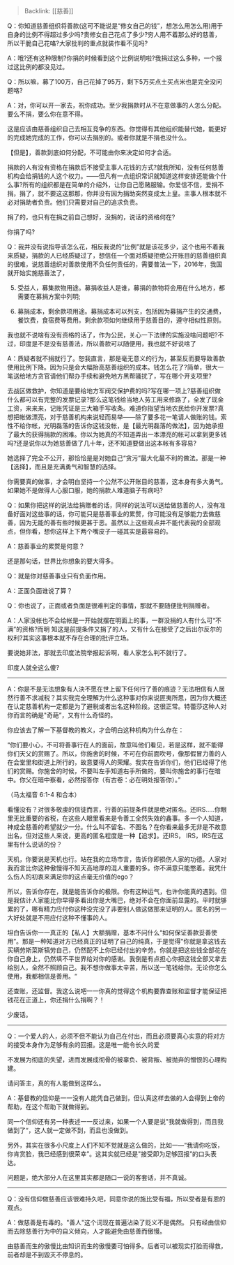 > Backlink: [[慈善]]

Q：你知道慈善组织将善款(这可不能说是“修女自己的钱”，想怎么用怎么用)用于自身的比例不得超过多少吗?贵修女自己花点了多少?穷人用不着那么好的慈善，所以干脆自己花咯?大家批判的重点就装作看不见吗?

A：哦?还有这种限制?你捐的时候看到这个比例说明啦?我捐过这么多种，一个报过这比例的都没见过。

Q：所以嘛，募了100万，自己花掉了95万，剩下5万买点土买点米也是完全没问题咯?

A：对，你可以开一家去，祝你成功。至少我捐款时从不在意做事的人怎么分配。要么不捐，要么你在意不得。

这是应该由慈善组织自己去相互竞争的东西。你觉得有其他组织能替代她，能更好的完成她完成的工作，你可以去捐别的。或者你就是不捐也没什么。

【但是】，善款到底如何分配，不可能由你来决定如何才合适。

捐款的人有没有资格在捐款后不接受主事人花钱的方式?就我所知，没有任何慈善机构会给捐钱的人这个权力。——但凡有一点组织常识就知道这样安排还能做个什么事?所有的组织都是在简单的介绍外，让你自己愿赌服输。你爱信不信，爱捐不捐，捐了，就不要这这那那，你并没有因为捐助突然变成太上皇。主事人根本就不必对捐助者负责。他们只需要对自己的追求负责。

捐了的，也只有在捐之前自己想好，没捐的，说话的资格何在?

你捐了吗?

Q：我并没有说指导该怎么花，相反我说的“比例”就是该花多少，这个也用不着我来质疑，捐款的人已经质疑过了，想信任一个面对质疑拒绝公开账目的慈善组织真的很难，说慈善组织对善款使用不负任何责任的，需要普法一下，2016年，我国就开始实施慈善法了，

5. 受益人，募集款物用途。募捐收益人是谁，募捐的款物将会用在什么地方，都需要在募捐方案中列明;

6. 募捐成本，剩余款项用途。募捐成本可以列支，包括因为募捐产生的交通费，餐饮费，食宿费等费用。剩余款项如何继续用于慈善目的，遵守相似性原则。

我也就不说啥有没有资格的话了，作为公民，关心一下法律的实施没啥问题吧?不过，印度是不是没有慈善法，所以善款可以随便用，我也就不好说啥了

A：质疑者就不捐就行了。恕我直言，那是毫无意义的行为，甚至反而要导致善款使用比例下降。因为只是会大幅抬高慈善组织的成本。钱怎么花了?简单，很大一笔送给地方贪官请他们帮办手续和避免地方黑帮骚扰了，写在哪个开支项里?

去战区做救护，你知道是要给地方军阀交保护费的吗?写在哪一项上?慈善组织做什么都可以有完整的发票记录?那么这笔钱给当地人劳工用来修路了，全发了现金工资，来来来，记账凭证是三大箱手写收条。难道你指望当地农民给你开发票?真想把帐做漂亮，对于慈善机构来说轻而易举——除了要多花一笔请人做账的钱。索性不给你帐，光明磊落的告诉你这钱没帐，是【最光明磊落的做法】，因为她承担了最大的获得捐款的困难。你以为她真的不知道弄出一本漂亮的帐可以拿到更多钱吗?还是说你以为她慈善做了几十年，还不知道要做出这本帐有多容易?

她选择了完全不公开，那恰恰是是对她自己“贪污”最大化最不利的做法。那是一种【选择】，而且是充满勇气和智慧的选择。

你需要真的做事，才会明白坚持一个公然不公开账目的慈善，这本身有多大勇气。如果她不是做得人心服口服，她的捐款人难道脑子有病吗?

Q：如果你把这样的说法给捐赠者的话，同样的说法可以送给做慈善的人，没有准备好面对这些事的话，你可能只是慈善事业的累赘，你可能没有足够能力去做慈善，因为无能的善有些时候更甚于恶。虽然以上这些观点并不能代表我的全部观点，但你看，想你这样上下两个嘴皮子一碰其实是最容易的。

A：慈善事业的累赘是何意？

还是那句话，世界比你想象的要大得多。

Q：就是你对慈善事业只有负面作用。

A：正面负面谁说了算？

Q：你也说了，正面或者负面是很难判定的事情，那就不要随便批判捐赠者。

A：人家没帐也不会给帐是一开始就摆在明面上的事，一群没捐的人有什么可“不满”的资格?而明
知这是前提条件又捐了的人，又有什么在接受了之后出尔反尔的权利?其实这事根本就不存在合理的批评立场。

要说她非法，那就去印度法院举报起诉啊，看人家怎么判不就行了。

印度人就全这么傻?

---

A：你是不是无法想象有人決不愿在世上留下任何行了善的痕迹？无法相信有人居然行善不求减税？其实我完全理解为什么这种事对你来说匪夷所思，因为你大概还在认定慈善机构一定都是为了避税或者出名这种阶段。这很正常。特蕾莎这种人对你而言的确是"奇葩”，又有什么奇怪的。

你应该去了解一下基督教的教义，才会明白这种机构为什么存在：

“你们要小心，不可将善事行在人的面前，故意叫他们看见，若是这样，就不能得你们天父的赏赐了。所以，你施舍的时候，不可在你前面吹号，像那假冒力善的人在会堂里和街道上所行的，故意要得人的荣耀。我实在告诉你们，他们已经得了他们的赏赐。你施舍的时候，不要叫左手知道右手所做的，要叫你施舍的事行在暗中。你父在暗中察看，必然报答你（有古卷：必在明处报答你）。”

（马太福音 6:1-4 和合本）

看懂没有？对很多敬虔的信徒而言，行善的前提条件就是绝对匿名。还IRS.….你眼里无比重要的省税，在这些人眼里看来是令善工全然失效的鑫事。多一个人知道，神成全慈善的希望就少一分。什么叫不留名、不图名？在你看来最多无非是不故意出名，但对这些人来说，更高的匿名程度是一种【追求】。还IRS， IRS，IRS在这里有什么说话的份？

天机，你要说是天机也行。站在我的立场市言，告诉你即损伤人家的功德。人家对我而言比你这种傲慢得不知天高地厚的混人重要的多。你不满意只能憋着。我凭什么伤人的初衷来满足你的这点毫无价值的ego？

所以，告诉你存在，就是能告诉你的极限。你有这种运气，也许你能真的遇到。但是我估计人家能比你早得多看出你是大嘴巴，绝对不会在你面前显露的。平时就够累的了，哪有精力应付你这种没完没了非要别人做这做那来证明的人。匿名的另一大好处就是不用应付这种不懂事的人。

坦白告诉你一一真正的【私人】大额捐赠，基本不问什么“如何保证善款妥善使用”。那是一种知道对方已经真正的证明了自己的纯真，于是觉得"你就是拿这钱去买辆劳斯菜斯犒劳自己，仍然配不上你已经付出的辛劳。你就是把这些钱全部花在你自己身上，仍然填不平世界给对你的感谢。我倒是有点担心你把这钱全部又拿去给别人，全然不照顾自己。我不想你做事太辛苦，所以送一笔钱给你。无论你怎么使用，我都相信是善用。“

还查账，还监督。我这么说吧一一你真的觉得这个机构要靠查账和监督才能保证把钱花在正道上，你还捐什么捐啊？！

少废话。

---

Q：一个爱人的人，必须不但不能认为自己在付出，而且必须要真心实意的将对方的接受本身作为足够有余的回报。这是唯一能令长久的爱

不发展为彻底的失望，进而发展成彻骨的被辜负、被背叛、被抛弃的憎恨的心理构建。

请问答主，真的有人能做到这样么。

A：基督教的信仰是一一没有人能凭自己做到，但认真这样去做的人会得到上帝的帮助，在这个帮助下就做得到。

同一个信仰还有另一种表述一一反过来，如果一个人要是说"我就做得到，而且我做到了“，这人就一定做不到，而且也没做到。

另外，其实在很多小尺度上人们不知不觉就是这么做的，比如一—“我请你吃饭，你肯赏脸，我已经感到很荣幸”。这其实就已经是"接受即为足够回报”的口头表达。

问题是，绝大部分人在这里其实都是随口一说的客套话，并不真诚。

---

Q：没有信仰做慈善应该很难持久吧，同意你说的施比受有福，所以受者是有恩的观点。

A：做慈善是有毒的。"善人"这个词现在普遍沾染了贬义不是偶然。 只有经由信仰而去除慈善行为中的自义倾向，人才能避免由慈善而傲慢。

由慈善而生的傲慢比由知识而生的傲慢要可怕得多。后者可以被现实打脸而得救，前者却是不到毀灭不停息的。
